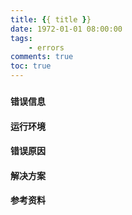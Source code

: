 ```yaml
---
title: {{ title }}
date: 1972-01-01 08:00:00
tags:
	- errors
comments: true
toc: true
---
```


###
#### 错误信息

#### 运行环境

#### 错误原因

#### 解决方案

#### 参考资料

<!-- more -->

